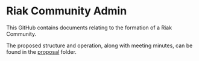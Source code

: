 # Riak Community Admin

This GitHub contains documents relating to the formation of a Riak Community.

The proposed structure and operation, along with meeting minutes, can be found in the [proposal](proposal/) folder.
